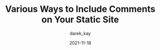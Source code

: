 ---
author: darek_kay
date: 2021-11-18
permalink: false
tags:
  - static-site-generators
  - features
target_url: https://darekkay.com/blog/static-site-comments/
title: Various Ways to Include Comments on Your Static Site
---
